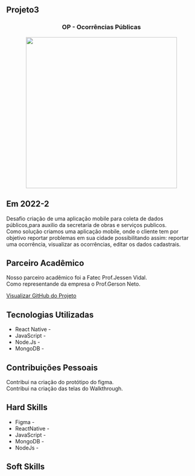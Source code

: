 ## Projeto3 



<div align=center>
 <h3>OP - Ocorrências Públicas</h3>
  <img src="" width=400 alt="" />
 </div>



## Em 2022-2
Desafio criação de uma aplicação mobile para coleta de dados públicos,para auxilio
da secretaria de obras e serviços publicos.<br>
Como solução criamos uma aplicação mobile, onde o cliente tem por objetivo reportar
problemas em sua cidade possibilitando assim: reportar uma ocorrência, visualizar as ocorrências, editar os dados cadastrais.    

## Parceiro Acadêmico
Nosso parceiro acadêmico foi a Fatec Prof.Jessen Vidal.<br>
Como representande da empresa o Prof.Gerson Neto.

[Visualizar GitHub do Projeto]()

## Tecnologias Utilizadas

- React Native - 
- JavaScript - 
- Node.Js - 
- MongoDB - 

## Contribuições Pessoais
Contribui na criação do protótipo do figma.<br>
Contribui na criação das telas do Walkthrough.
## Hard Skills

- Figma - 
- ReactNative -
- JavaScript -
- MongoDB -
- NodeJs -

## Soft Skills